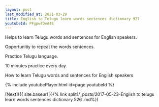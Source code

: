 ```yaml
---
layout: post
last_modified_at: 2021-03-29
title: English to Telugu learn words sentences dictionary 927 
youtubeId: PFgpw7DvA4E
---
```

 
 
Helps to learn Telugu words and sentences for English speakers.

Opportunitiy to repeat the words sentences. 

Practice Telugu language. 
 
10 minutes practice every day. 
 
How to learn Telugu words and sentences for English speakers 
 
{% include youtubePlayer.html id=page.youtubeId %}
 
 
[Next]({{ site.baseurl }}{% link  split1/_posts/2017-05-23-English to telugu learn words sentences dictionary 526 .md%})
 
